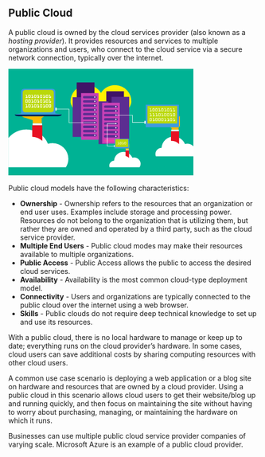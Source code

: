 ## Public Cloud

A public cloud is owned by the cloud services provider (also known as a *hosting provider*). It provides resources and services to multiple organizations and users, who connect to the cloud service via a secure network connection, typically over the internet. 

![Three hands are in the cloud and are holding up binary code that is connected to a group of large buildings.](../media/publiccloud1.png)

Public cloud models have the following characteristics:

- **Ownership** - Ownership refers to the resources that an organization or end user uses. Examples include storage and processing power. Resources do not belong to the organization that is utilizing them, but rather they are owned and operated by a third party, such as the cloud service provider.
- **Multiple End Users** - Public cloud modes may make their resources available to multiple organizations.
- **Public Access** -  Public Access allows the public to access the desired cloud services.
- **Availability** - Availability is the most common cloud-type deployment model. 
- **Connectivity** - Users and organizations are typically connected to the public cloud over the internet using a web browser.
- **Skills** - Public clouds do not require deep technical knowledge to set up and use its resources.

With a public cloud, there is no local hardware to manage or keep up to date; everything runs on the cloud provider’s hardware. In some cases, cloud users can save additional costs by sharing computing resources with other cloud users.

A common use case scenario is deploying a web application or a blog site on hardware and resources that are owned by a cloud provider. Using a public cloud in this scenario allows cloud users to get their website/blog up and running quickly, and then focus on maintaining the site without having to worry about purchasing, managing, or maintaining the hardware on which it runs.

Businesses can use multiple public cloud service provider companies of varying scale. Microsoft Azure is an example of a public cloud provider.

